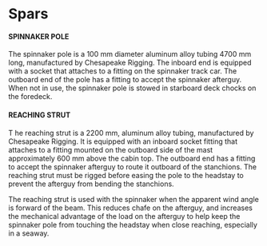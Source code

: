 # Spars

#### SPINNAKER POLE

The spinnaker pole is a 100 mm diameter aluminum alloy tubing 4700 mm long, manufactured by Chesapeake Rigging. The inboard end is equipped with a socket that attaches to a fitting on the spinnaker track car. The outboard end of the pole has a fitting to accept the spinnaker afterguy. When not in use, the spinnaker pole is stowed in starboard deck chocks on the foredeck.

#### REACHING STRUT

T he reaching strut is a 2200 mm, aluminum alloy tubing, manufactured by Chesapeake Rigging. It is equipped with an inboard socket fitting that attaches to a fitting mounted on the outboard side of the mast approximately 600 mm above the cabin top. The outboard end has a fitting to accept the spinnaker afterguy to route it outboard of the stanchions. The reaching strut must be rigged before easing the pole to the headstay to prevent the afterguy from bending the stanchions.

The reaching strut is used with the spinnaker when the apparent wind angle is forward of the beam. This reduces chafe on the afterguy, and increases the mechanical advantage of the load on the afterguy to help keep the spinnaker pole from touching the headstay when close reaching, especially in a seaway.

